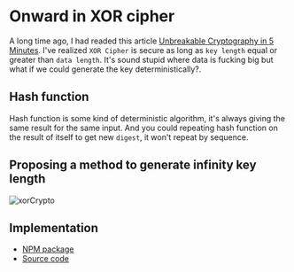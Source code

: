 # Onward in XOR cipher

A long time ago, I had readed this article [Unbreakable Cryptography in 5 Minutes](https://blog.xrds.acm.org/2012/08/unbreakable-cryptography-in-5-minutes/). I've realized `XOR Cipher` is secure as long as `key length` equal or greater than `data length`. It's sound stupid where data is fucking big but what if we could generate the key deterministically?.

## Hash function

Hash function is some kind of deterministic algorithm, it's always giving the same result for the same input. And you could repeating hash function on the result of itself  to get new `digest`, it won't repeat by sequence.

## Proposing a method to generate infinity key length

![xorCrypto](assets/content/xor-cipher.png)

## Implementation

- [NPM package](https://www.npmjs.com/package/xorcrypto)
- [Source code](https://github.com/chiro-hiro/xorcrypto)